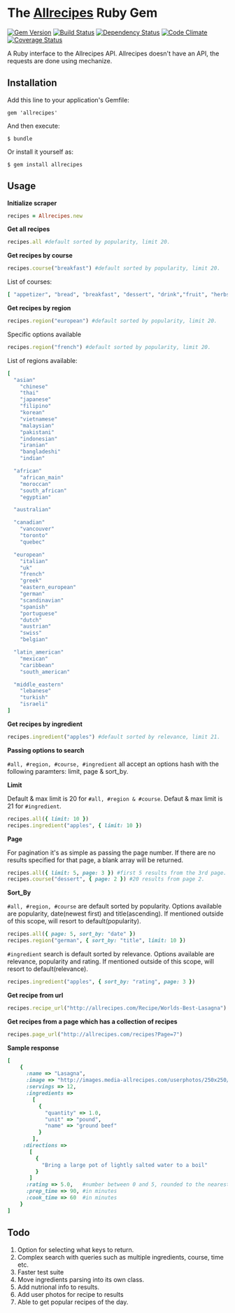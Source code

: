 # The <a href="http://allrecipes.com" target="_blank">Allrecipes</a> Ruby Gem
[![Gem Version](https://badge.fury.io/rb/allrecipes.svg)](http://badge.fury.io/rb/allrecipes)
[![Build Status](https://travis-ci.org/shivamd/allrecipes.svg?branch=master)](https://travis-ci.org/shivamd/allrecipes)
[![Dependency Status](https://gemnasium.com/shivamd/allrecipes.svg)](https://gemnasium.com/shivamd/allrecipes)
[![Code Climate](https://codeclimate.com/github/shivamd/allrecipes.png)](https://codeclimate.com/github/shivamd/allrecipes)
[![Coverage Status](https://img.shields.io/coveralls/shivamd/allrecipes.svg)](https://coveralls.io/r/shivamd/allrecipes)


A Ruby interface to the Allrecipes API.
Allrecipes doesn't have an API, the requests are done using mechanize.

## Installation

Add this line to your application's Gemfile:

    gem 'allrecipes'

And then execute:

    $ bundle

Or install it yourself as:

    $ gem install allrecipes

## Usage

**Initialize scraper**
```ruby
recipes = Allrecipes.new
```

**Get all recipes**
```ruby
recipes.all #default sorted by popularity, limit 20.
```

**Get recipes by course**
```ruby
recipes.course("breakfast") #default sorted by popularity, limit 20.
```
List of courses: 
```ruby
[ "appetizer", "bread", "breakfast", "dessert", "drink","fruit", "herbs", "main", "salad", "soup", "meat", "pasta", "seafood", "wholegrains"]
```

**Get recipes by region**
```ruby
recipes.region("european") #default sorted by popularity, limit 20.
```

Specific options available
```ruby
recipes.region("french") #default sorted by popularity, limit 20.
```

List of regions available: 
```ruby
[
  "asian"
    "chinese" 
    "thai" 
    "japanese" 
    "filipino" 
    "korean" 
    "vietnamese" 
    "malaysian" 
    "pakistani" 
    "indonesian" 
    "iranian" 
    "bangladeshi" 
    "indian" 

  "african"
    "african_main"
    "moroccan"
    "south_african"
    "egyptian"

  "australian"

  "canadian"
    "vancouver" 
    "toronto" 
    "quebec" 

  "european"
    "italian"
    "uk"
    "french"
    "greek"
    "eastern_european"
    "german"
    "scandinavian"
    "spanish"
    "portuguese"
    "dutch"
    "austrian"
    "swiss"
    "belgian"

  "latin_american"
    "mexican" 
    "caribbean" 
    "south_american" 

  "middle_eastern"
    "lebanese" 
    "turkish" 
    "israeli" 
]
```

**Get recipes by ingredient**
```ruby
recipes.ingredient("apples") #default sorted by relevance, limit 21.
```

**Passing options to search** 

```#all, #region, #course, #ingredient``` all accept an options hash with the following paramters: limit, page & sort_by. 

**Limit**

Default & max limit is 20 for ```#all, #region & #course```. 
Defaut & max limit is 21 for ```#ingredient```.

```ruby
recipes.all({ limit: 10 })
recipes.ingredient("apples", { limit: 10 })
```
**Page**

For pagination it's as simple as passing the page number. 
If there are no results specified for that page, a blank array will be returned.
```ruby
recipes.all({ limit: 5, page: 3 }) #first 5 results from the 3rd page.
recipes.course("dessert", { page: 2 }) #20 results from page 2.
```

**Sort_By**

```#all, #region, #course``` are default sorted by popularity. Options available are popularity, date(newest first) and title(ascending).
If mentioned outside of this scope, will resort to default(popularity). 
```ruby
recipes.all({ page: 5, sort_by: "date" })
recipes.region("german", { sort_by: "title", limit: 10 })
```

```#ingredient``` search is default sorted by relevance. Options available are relevance, popularity and rating.
If mentioned outside of this scope, will resort to default(relevance). 
```ruby
recipes.ingredient("apples", { sort_by: "rating", page: 3 })
```
**Get recipe from url** 
```ruby
recipes.recipe_url("http://allrecipes.com/Recipe/Worlds-Best-Lasagna")
```

**Get recipes from a page which has a collection of recipes**
```ruby
recipes.page_url("http://allrecipes.com/recipes?Page=7")
```

**Sample response**
```ruby
[
    {
      :name => "Lasagna",
      :image => "http://images.media-allrecipes.com/userphotos/250x250/00/03/24/32427.jpg",
      :servings => 12,
      :ingredients =>
        [
          {
            "quantity" => 1.0,
            "unit" => "pound", 
            "name" => "ground beef"
          }
        ],
     :directions => 
       [
         {
           "Bring a large pot of lightly salted water to a boil"
         }
       ]
      :rating => 5.0,   #number between 0 and 5, rounded to the nearest .5
      :prep_time => 90, #in minutes
      :cook_time => 60  #in minutes
    }
]
```

## Todo

1. Option for selecting what keys to return.
2. Complex search with queries such as multiple ingredients, course, time etc.
3. Faster test suite
4. Move ingredients parsing into its own class.
5. Add nutrional info to results.
6. Add user photos for recipe to results
7. Able to get popular recipes of the day. 



